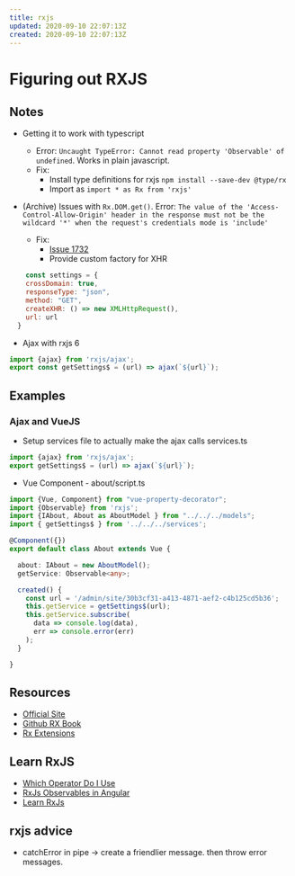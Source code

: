 ```yaml
---
title: rxjs
updated: 2020-09-10 22:07:13Z
created: 2020-09-10 22:07:13Z
---
```


# Figuring out RXJS

## Notes
* Getting it to work with typescript
    * Error: `Uncaught TypeError: Cannot read property 'Observable' of undefined`. Works in plain javascript.
    * Fix:
        * Install type definitions for rxjs `npm install --save-dev @type/rx`
        * Import as `import * as Rx from 'rxjs'`

* (Archive) Issues with `Rx.DOM.get()`. Error: `The value of the 'Access-Control-Allow-Origin' header in the response must not be the wildcard '*' when the request's credentials mode is 'include'`
    * Fix:
        * [Issue 1732](https://github.com/ReactiveX/rxjs/issues/1732)
        * Provide custom factory for XHR
```javascript
    const settings = {
    crossDomain: true,
    responseType: "json",
    method: "GET",
    createXHR: () => new XMLHttpRequest(),
    url: url
  }
```
* Ajax with rxjs 6
```ts
import {ajax} from 'rxjs/ajax';
export const getSettings$ = (url) => ajax(`${url}`);
```

## Examples
### Ajax and VueJS
* Setup services file to actually make the ajax calls
services.ts
```ts
import {ajax} from 'rxjs/ajax';
export getSettings$ = (url) => ajax(`${url}`);
```
* Vue Component - about/script.ts
```ts
import {Vue, Component} from "vue-property-decorator";
import {Observable} from 'rxjs';
import {IAbout, About as AboutModel } from "../../../models";
import { getSettings$ } from '../../../services';

@Component({})
export default class About extends Vue {

  about: IAbout = new AboutModel();
  getService: Observable<any>;

  created() {
    const url = '/admin/site/30b3cf31-a413-4871-aef2-c4b125cd5b36';
    this.getService = getSettings$(url);
    this.getService.subscribe(
      data => console.log(data),
      err => console.error(err)
    );
  }

}
```
## Resources
* [Official Site](http://reactivex.io/rxjs/)
* [Github RX Book](http://xgrommx.github.io/rx-book/index.html)
* [Rx Extensions](https://github.com/Reactive-Extensions)

## Learn RxJS
* [Which Operator Do I Use](https://xgrommx.github.io/rx-book/content/which_operator_do_i_use/index.html)
* [RxJs Observables in Angular](https://github.com/wardbell/rxjs-in-ng)
* [Learn RxJs](https://github.com/btroncone/learn-rxjs)

## rxjs advice
* catchError in pipe -> create a friendlier message. then throw error messages.
